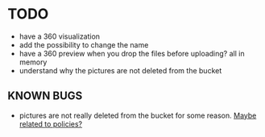 # TODO

- have a 360 visualization
- add the possibility to change the name
- have a 360 preview when you drop the files before uploading? all in memory
- understand why the pictures are not deleted from the bucket

## KNOWN BUGS

- pictures are not really deleted from the bucket for some reason. [Maybe related to policies?](https://www.zspapapa.com/supabase/supabase/discussions/2466)
